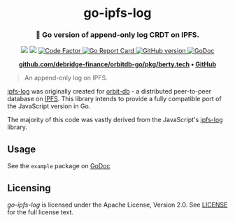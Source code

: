 <h1 align="center">
  <br>
  go-ipfs-log
  <br>
</h1>

<h3 align="center">🤝 Go version of append-only log CRDT on IPFS.</h3>

<p align="center">
  <a href="https://github.com/berty/go-ipfs-log/actions?query=workflow%3AGo"><img src="https://github.com/berty/go-ipfs-log/workflows/Go/badge.svg" /></a>
  <a href="https://github.com/berty/go-ipfs-log/actions?query=workflow%3ARelease"><img src="https://github.com/berty/go-ipfs-log/workflows/Release/badge.svg" /></a>
  <a href="https://www.codefactor.io/repository/github/berty/go-ipfs-log">
    <img src="https://www.codefactor.io/repository/github/berty/go-ipfs-log/badge"
         alt="Code Factor">
  </a>
  <a href="https://goreportcard.com/report/berty/go-ipfs-log">
    <img src="https://goreportcard.com/badge/berty/go-ipfs-log"
         alt="Go Report Card">
  </a>
  <a href="https://github.com/berty/go-ipfs-log/releases">
    <img src="https://badge.fury.io/gh/berty%2Fgo-ipfs-log.svg"
         alt="GitHub version">
  </a>
  <a href="https://godoc.org/github.com/debridge-finance/orbitdb-go/pkg/berty.tech/go-ipfs-log">
    <img src="https://godoc.org/github.com/debridge-finance/orbitdb-go/pkg/berty.tech/go-ipfs-log?status.svg"
         alt="GoDoc">
  </a>
</p>

<p align="center"><b>
    <a href="https://github.com/debridge-finance/orbitdb-go/pkg/berty.tech">github.com/debridge-finance/orbitdb-go/pkg/berty.tech</a> •
    <a href="https://github.com/berty">GitHub</a>
</b></p>

> An append-only log on IPFS.

[ipfs-log](https://github.com/orbitdb/ipfs-log/) was originally created for [orbit-db](https://github.com/orbitdb/orbit-db) - a distributed peer-to-peer database on [IPFS](https://github.com/ipfs/ipfs). This library intends to provide a fully compatible port of the JavaScript version in Go.

The majority of this code was vastly derived from the JavaScript's [ipfs-log](https://github.com/orbitdb/ipfs-log) library.

## Usage

See the `example` package on [GoDoc](https://godoc.org/github.com/debridge-finance/orbitdb-go/pkg/berty.tech/go-ipfs-log/example#example-package--LogAppend)

## Licensing

*go-ipfs-log* is licensed under the Apache License, Version 2.0.
See [LICENSE](LICENSE) for the full license text.
